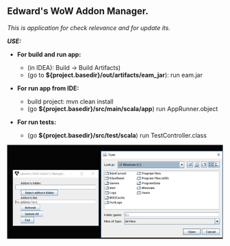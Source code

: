 ## Edward's WoW Addon Manager.
*This is application for check relevance and for update its.*

**_USE:_**

* **For build and run app:**
    * (in IDEA): Build -> Build Artifacts)
    * (go to **${project.basedir}/out/artifacts/eam_jar**): run eam.jar

* **For run app from IDE:**
  * build project: mvn clean install
  * (go **${project.basedir}/src/main/scala/app**) run AppRunner.object

* **For run tests:**
    * (go **${project.basedir}/src/test/scala**) run TestController.class

![Application_screenshot](https://github.com/EdwardSokolovsky/eam/blob/master/images/screen_eam.png)

